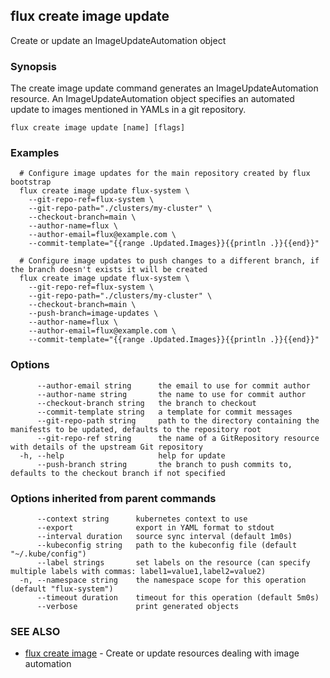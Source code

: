 ## flux create image update

Create or update an ImageUpdateAutomation object

### Synopsis

The create image update command generates an ImageUpdateAutomation resource.
An ImageUpdateAutomation object specifies an automated update to images
mentioned in YAMLs in a git repository.

```
flux create image update [name] [flags]
```

### Examples

```
  # Configure image updates for the main repository created by flux bootstrap
  flux create image update flux-system \
    --git-repo-ref=flux-system \
    --git-repo-path="./clusters/my-cluster" \
    --checkout-branch=main \
    --author-name=flux \
    --author-email=flux@example.com \
    --commit-template="{{range .Updated.Images}}{{println .}}{{end}}"

  # Configure image updates to push changes to a different branch, if the branch doesn't exists it will be created
  flux create image update flux-system \
    --git-repo-ref=flux-system \
    --git-repo-path="./clusters/my-cluster" \
    --checkout-branch=main \
    --push-branch=image-updates \
    --author-name=flux \
    --author-email=flux@example.com \
    --commit-template="{{range .Updated.Images}}{{println .}}{{end}}"

```

### Options

```
      --author-email string      the email to use for commit author
      --author-name string       the name to use for commit author
      --checkout-branch string   the branch to checkout
      --commit-template string   a template for commit messages
      --git-repo-path string     path to the directory containing the manifests to be updated, defaults to the repository root
      --git-repo-ref string      the name of a GitRepository resource with details of the upstream Git repository
  -h, --help                     help for update
      --push-branch string       the branch to push commits to, defaults to the checkout branch if not specified
```

### Options inherited from parent commands

```
      --context string      kubernetes context to use
      --export              export in YAML format to stdout
      --interval duration   source sync interval (default 1m0s)
      --kubeconfig string   path to the kubeconfig file (default "~/.kube/config")
      --label strings       set labels on the resource (can specify multiple labels with commas: label1=value1,label2=value2)
  -n, --namespace string    the namespace scope for this operation (default "flux-system")
      --timeout duration    timeout for this operation (default 5m0s)
      --verbose             print generated objects
```

### SEE ALSO

* [flux create image](flux_create_image.md)	 - Create or update resources dealing with image automation

